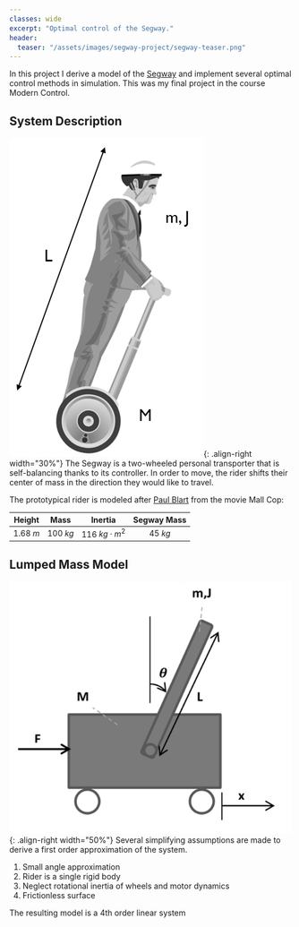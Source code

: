```yaml
---
classes: wide
excerpt: "Optimal control of the Segway."
header:
  teaser: "/assets/images/segway-project/segway-teaser.png"
---
```

<!-- Use the following script to see live updates of the jekyll local website -->
<head>
<script type="text/javascript" src="https://livejs.com/live.js"></script>
</head>

In this project I derive a model of the [Segway](https://en.wikipedia.org/wiki/Segway) and implement several optimal control methods in simulation. This was my final project in the course Modern Control. 

## System Description

![segway and rider](/assets/images/segway-project/segway-and-rider.png){: .align-right width="30%"}
The Segway is a two-wheeled personal transporter that is self-balancing thanks to its controller. In order to move, the rider shifts their center of mass in the direction they would like to travel. 

The prototypical rider is modeled after [Paul Blart](https://en.wikipedia.org/wiki/Paul_Blart:_Mall_Cop) from the movie Mall Cop:

| Height | Mass | Inertia | Segway Mass |
|-------|--------|---------|---------|
| 1.68 $m$ | 100 $kg$ | 116 $kg \cdot m^2$ | <center>45 $kg$ </center> |

## Lumped Mass Model

![lumped mass model](/assets/images/segway-project/lumped-mass-model.png){: .align-right width="50%"}
Several simplifying assumptions are made to derive a first order approximation of the system.
1. Small angle approximation
2. Rider is a single rigid body
3. Neglect rotational inertia of wheels and motor dynamics
4. Frictionless surface

The resulting model is a 4th order linear system